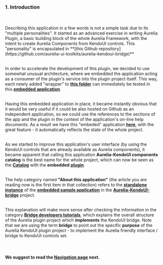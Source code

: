 <br>

### 1. Introduction
<br>
<br>
Describing this application in a few words is not a simple task due to its "multiple personalities". It started as an advanced exercise in writing Aurelia Plugin, a basic building block of the whole Aurelia Framework, with the intent to create Aurelia Components from KendoUI controls. This "personality" is encapsulated in **[this Github repository](https://github.com/aurelia-ui-toolkits/aurelia-kendoui-bridge)**
<br><br>

In order to accelerate the development of this plugin, we decided to use somewhat unusual architecture, where we embedded the application acting as a consumer of the plugin's service into the plugin project itself. This way, each newly added "wrapper" to **[this folder](https://github.com/aurelia-ui-toolkits/aurelia-kendoui-bridge/tree/master/src)** can immediately be tested in this **[embedded application](https://github.com/aurelia-ui-toolkits/aurelia-kendoui-bridge/tree/master/sample/src)**.
<br><br>

Having this embedded application in place, it became instantly obvious that it would be very useful if it could be also hosted on Github as an independent application, so we could use the references to the sections of the app and the plugin in the context of the application's on-line help documents. As a result we have this "embeded" application **[here](http://aurelia-ui-toolkits.github.io/demo-kendo)**, with the great feature - it automatically reflects the state of the whole project.
<br><br>

As we started to improve this application's user interface (by using the KendoUI controls that are already available as Aurelia components), it became apparent that calling this application **Aurelia-KendoUI components catalog** is the best name for the whole project, which can now be seen as the **[Catalog](#/samples)** with the __embedded__ **[plugin](https://github.com/aurelia-ui-toolkits/aurelia-kendoui-bridge/tree/master/src)**.
<br><br>

The help category named **"About this application"** (the article you are reading now is the first item in that collection) refers to the **[standalone instance](http://aurelia-ui-toolkits.github.io/demo-kendo)** of the **[embedded sample application](https://github.com/aurelia-ui-toolkits/aurelia-kendoui-bridge/tree/master/sample)** in the **[Aurelia-KendoUI-bridge](https://github.com/aurelia-ui-toolkits/aurelia-kendoui-bridge)** project.
<br>
<br>

This explanation will make more sense after checking the information in the category **[Bridge developers tutorials](#/help/docs/bridge_developers_tutorials/1._introduction)**, which explains the overall structure of the Aurelia plugin project which **implements** the KendoUI bridge. Note that we are using the term **bridge** to point out the specific **purpose** of the Aurelia KendoUI plugin project - to implement the Aurelia friendly interface / bridge to KendoUI controls set.
<br>
<br>
<br>
#### We suggest to read the [Navigation page](#/help/docs/about_this_application/2._navigation_guide) next.
